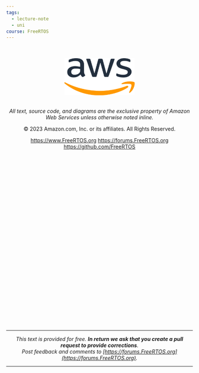 ```yaml
---
tags:
  - lecture-note
  - uni
course: FreeRTOS
---
```

<div align="center">

</br>
</br>

<img src="./media/aws-logo-hr.png" alt="" height="100" width="190"/>


</br>
</br>

*All text, source code, and diagrams are the exclusive property of Amazon Web Services unless otherwise noted inline.*

© 2023 Amazon.com, Inc. or its affiliates. All Rights Reserved.

<https://www.FreeRTOS.org> <https://forums.FreeRTOS.org> <https://github.com/FreeRTOS>

</div>

</br>
</br>
</br>
</br>
</br>
</br>
</br>
</br>
</br>
</br>
</br>
</br>
</br>
</br>
</br>
</br>
</br>
</br>
</br>
</br>
</br>
</br>
</br>
</br>
</br>
</br>
</br>



<div align="center";>

* * *

*This text is provided for free. **In return we ask that you create a pull request to provide corrections**.*
</br>
*Post feedback and comments to [https://forums.FreeRTOS.org](https://forums.FreeRTOS.org).*

* * *

</div>

